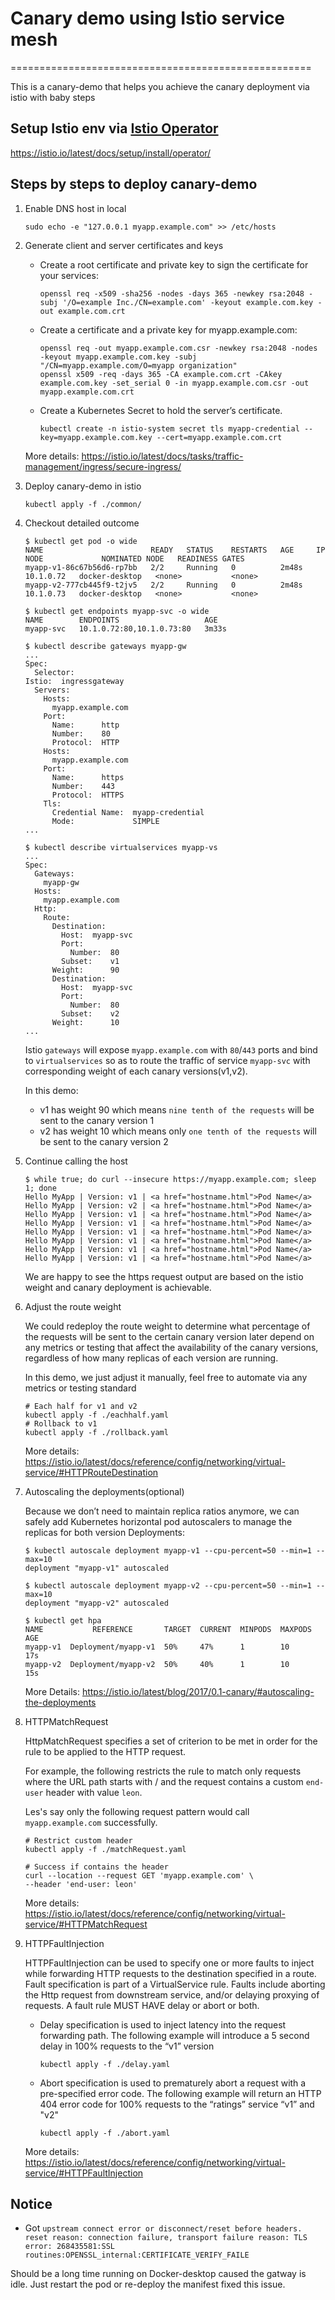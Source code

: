 # Canary demo using Istio service mesh
====================================================

This is a canary-demo that helps you achieve the canary deployment via istio with baby steps

## Setup Istio env via [Istio Operator](https://github.com/showerlee/k8s_tutorial/blob/master/manifests/istio/istio-operator/README.md)
  https://istio.io/latest/docs/setup/install/operator/

## Steps by steps to deploy canary-demo

1. Enable DNS host in local

    ```
    sudo echo -e "127.0.0.1 myapp.example.com" >> /etc/hosts
    ```

2. Generate client and server certificates and keys

    - Create a root certificate and private key to sign the certificate for your services:

        ```
        openssl req -x509 -sha256 -nodes -days 365 -newkey rsa:2048 -subj '/O=example Inc./CN=example.com' -keyout example.com.key -out example.com.crt
        ```

    - Create a certificate and a private key for myapp.example.com:

        ```
        openssl req -out myapp.example.com.csr -newkey rsa:2048 -nodes -keyout myapp.example.com.key -subj "/CN=myapp.example.com/O=myapp organization"
        openssl x509 -req -days 365 -CA example.com.crt -CAkey example.com.key -set_serial 0 -in myapp.example.com.csr -out myapp.example.com.crt
        ```

    - Create a Kubernetes Secret to hold the server’s certificate.

        ```
        kubectl create -n istio-system secret tls myapp-credential --key=myapp.example.com.key --cert=myapp.example.com.crt
        ```
    More details: https://istio.io/latest/docs/tasks/traffic-management/ingress/secure-ingress/

3. Deploy canary-demo in istio

    ```
    kubectl apply -f ./common/
    ```

4.  Checkout detailed outcome

    ```
    $ kubectl get pod -o wide
    NAME                        READY   STATUS    RESTARTS   AGE     IP          NODE             NOMINATED NODE   READINESS GATES
    myapp-v1-86c67b56d6-rp7bb   2/2     Running   0          2m48s   10.1.0.72   docker-desktop   <none>           <none>
    myapp-v2-777cb445f9-t2jv5   2/2     Running   0          2m48s   10.1.0.73   docker-desktop   <none>           <none>

    $ kubectl get endpoints myapp-svc -o wide
    NAME        ENDPOINTS                   AGE
    myapp-svc   10.1.0.72:80,10.1.0.73:80   3m33s

    $ kubectl describe gateways myapp-gw
    ...
    Spec:
      Selector:
    Istio:  ingressgateway
      Servers:
        Hosts:
          myapp.example.com
        Port:
          Name:      http
          Number:    80
          Protocol:  HTTP
        Hosts:
          myapp.example.com
        Port:
          Name:      https
          Number:    443
          Protocol:  HTTPS
        Tls:
          Credential Name:  myapp-credential
          Mode:             SIMPLE
    ...

    $ kubectl describe virtualservices myapp-vs
    ...
    Spec:
      Gateways:
        myapp-gw
      Hosts:
        myapp.example.com
      Http:
        Route:
          Destination:
            Host:  myapp-svc
            Port:
              Number:  80
            Subset:    v1
          Weight:      90
          Destination:
            Host:  myapp-svc
            Port:
              Number:  80
            Subset:    v2
          Weight:      10
    ...
    ```
    Istio `gateways` will expose `myapp.example.com` with `80`/`443` ports and bind to `virtualservices` so as to route the traffic of service `myapp-svc` with corresponding weight of each canary versions(v1,v2).

    In this demo:
    - v1 has weight 90 which means `nine tenth of the requests` will be sent to the canary version 1
    - v2 has weight 10 which means only `one tenth of the requests` will be sent to the canary version 2

5.  Continue calling the host

    ```
    $ while true; do curl --insecure https://myapp.example.com; sleep 1; done
    Hello MyApp | Version: v1 | <a href="hostname.html">Pod Name</a>
    Hello MyApp | Version: v2 | <a href="hostname.html">Pod Name</a>
    Hello MyApp | Version: v1 | <a href="hostname.html">Pod Name</a>
    Hello MyApp | Version: v1 | <a href="hostname.html">Pod Name</a>
    Hello MyApp | Version: v1 | <a href="hostname.html">Pod Name</a>
    Hello MyApp | Version: v1 | <a href="hostname.html">Pod Name</a>
    Hello MyApp | Version: v1 | <a href="hostname.html">Pod Name</a>
    Hello MyApp | Version: v1 | <a href="hostname.html">Pod Name</a>
    ```
    We are happy to see the https request output are based on the istio weight and canary deployment is achievable.

6.  Adjust the route weight

    We could redeploy the route weight to determine what percentage of the requests will be sent to the certain canary version later depend on any metrics or testing that affect the availability of the canary versions, regardless of how many replicas of each version are running.

    In this demo, we just adjust it manually, feel free to automate via any metrics or testing standard

    ```
    # Each half for v1 and v2
    kubectl apply -f ./eachhalf.yaml
    # Rollback to v1
    kubectl apply -f ./rollback.yaml
    ```
    More details: https://istio.io/latest/docs/reference/config/networking/virtual-service/#HTTPRouteDestination

7.  Autoscaling the deployments(optional)

    Because we don’t need to maintain replica ratios anymore, we can safely add Kubernetes horizontal pod autoscalers to manage the replicas for both version Deployments:

    ```
    $ kubectl autoscale deployment myapp-v1 --cpu-percent=50 --min=1 --max=10
    deployment "myapp-v1" autoscaled

    $ kubectl autoscale deployment myapp-v2 --cpu-percent=50 --min=1 --max=10
    deployment "myapp-v2" autoscaled

    $ kubectl get hpa
    NAME           REFERENCE       TARGET  CURRENT  MINPODS  MAXPODS  AGE
    myapp-v1  Deployment/myapp-v1  50%     47%      1        10       17s
    myapp-v2  Deployment/myapp-v2  50%     40%      1        10       15s
    ```
    More Details: https://istio.io/latest/blog/2017/0.1-canary/#autoscaling-the-deployments

8.  HTTPMatchRequest

    HttpMatchRequest specifies a set of criterion to be met in order for the rule to be applied to the HTTP request. 
    
    For example, the following restricts the rule to match only requests where the URL path starts with / and the request contains a custom `end-user` header with value `leon`.

    Les's say only the following request pattern would call `myapp.example.com` successfully.

    ```
    # Restrict custom header
    kubectl apply -f ./matchRequest.yaml

    # Success if contains the header
    curl --location --request GET 'myapp.example.com' \
    --header 'end-user: leon'
    ```
    More details: https://istio.io/latest/docs/reference/config/networking/virtual-service/#HTTPMatchRequest

9.  HTTPFaultInjection

    HTTPFaultInjection can be used to specify one or more faults to inject while forwarding HTTP requests to the destination specified in a route. Fault specification is part of a VirtualService rule. Faults include aborting the Http request from downstream service, and/or delaying proxying of requests. A fault rule MUST HAVE delay or abort or both.

    - Delay specification is used to inject latency into the request forwarding path. The following example will introduce a 5 second delay in 100% requests to the “v1” version
        ```
        kubectl apply -f ./delay.yaml
        ```

    - Abort specification is used to prematurely abort a request with a pre-specified error code. The following example will return an HTTP 404 error code for 100% requests to the “ratings” service “v1” and "v2"
        ```
        kubectl apply -f ./abort.yaml
        ```
    More details: https://istio.io/latest/docs/reference/config/networking/virtual-service/#HTTPFaultInjection

## Notice

- Got `upstream connect error or disconnect/reset before headers. reset reason: connection failure, transport failure reason: TLS error: 268435581:SSL routines:OPENSSL_internal:CERTIFICATE_VERIFY_FAILE`

Should be a long time running on Docker-desktop caused the gatway is idle.
Just restart the pod or re-deploy the manifest fixed this issue.
